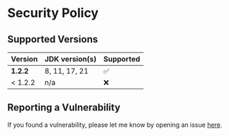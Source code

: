 # Security Policy

## Supported Versions

| Version   | JDK version(s) | Supported          |
| --------- | -------------- | ------------------ |
| **1.2.2** | 8, 11, 17, 21  | :white_check_mark: |
| < 1.2.2   | n/a            | :x:                |

## Reporting a Vulnerability

If you found a vulnerability, please let me know by opening an issue [here](https://github.com/oswaldobapvicjr/jsonmerge/issues/new?assignees=&labels=&template=bug_report.md&title=).
